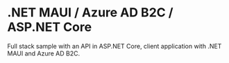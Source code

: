 # .NET MAUI / Azure AD B2C / ASP.NET Core

Full stack sample with an API in ASP.NET Core, client application with .NET MAUI and Azure AD B2C.
